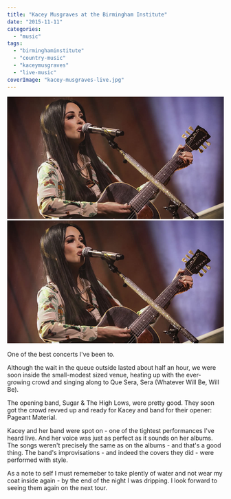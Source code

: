 ```yaml
---
title: "Kacey Musgraves at the Birmingham Institute"
date: "2015-11-11"
categories: 
  - "music"
tags: 
  - "birminghaminstitute"
  - "country-music"
  - "kaceymusgraves"
  - "live-music"
coverImage: "kacey-musgraves-live.jpg"
---
```


[![](images/kacey-musgraves-live.jpg)](images/kacey-musgraves-live.jpg)
[![](images/kacey-musgraves-live.jpg)](images/kacey-musgraves-live.jpg)

One of the best concerts I've been to.

Although the wait in the queue outside lasted about half an hour, we were soon inside the small-modest sized venue, heating up with the ever-growing crowd and singing along to Que Sera, Sera (Whatever Will Be, Will Be).

The opening band, Sugar & The High Lows, were pretty good. They soon got the crowd revved up and ready for Kacey and band for their opener: Pageant Material.

Kacey and her band were spot on - one of the tightest performances I've heard live. And her voice was just as perfect as it sounds on her albums. The songs weren't precisely the same as on the albums - and that's a good thing. The band's improvisations - and indeed the covers they did - were performed with style.

As a note to self I must rememeber to take plently of water and not wear my coat inside again - by the end of the night I was dripping. I look forward to seeing them again on the next tour.
